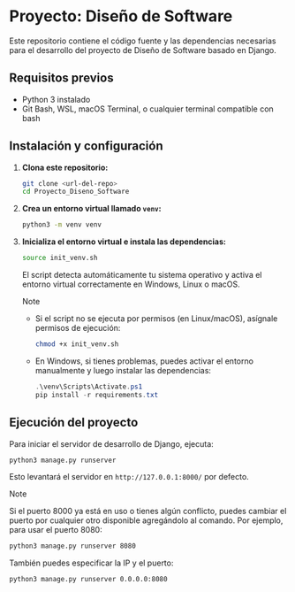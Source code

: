 # Proyecto: Diseño de Software

Este repositorio contiene el código fuente y las dependencias necesarias para el desarrollo del proyecto de Diseño de Software basado en Django.

## Requisitos previos

- Python 3 instalado
- Git Bash, WSL, macOS Terminal, o cualquier terminal compatible con bash

## Instalación y configuración

1. **Clona este repositorio:**
   ```bash
   git clone <url-del-repo>
   cd Proyecto_Diseno_Software
   ```

2. **Crea un entorno virtual llamado `venv`:**
   ```bash
   python3 -m venv venv
   ```

3. **Inicializa el entorno virtual e instala las dependencias:**
   ```bash
   source init_venv.sh
   ```
   El script detecta automáticamente tu sistema operativo y activa el entorno virtual correctamente en Windows, Linux o macOS.

   > [!NOTE]
   > - Si el script no se ejecuta por permisos (en Linux/macOS), asígnale permisos de ejecución:
   >   ```bash
   >   chmod +x init_venv.sh
   >   ```
   > - En Windows, si tienes problemas, puedes activar el entorno manualmente y luego instalar las dependencias:
   >   ```powershell
   >   .\venv\Scripts\Activate.ps1
   >   pip install -r requirements.txt
   >   ```

## Ejecución del proyecto

Para iniciar el servidor de desarrollo de Django, ejecuta:

```bash
python3 manage.py runserver
```

Esto levantará el servidor en `http://127.0.0.1:8000/` por defecto.

> [!NOTE]
> Si el puerto 8000 ya está en uso o tienes algún conflicto, puedes cambiar el puerto por cualquier otro disponible agregándolo al comando. Por ejemplo, para usar el puerto 8080:
> ```bash
> python3 manage.py runserver 8080
> ```
> También puedes especificar la IP y el puerto:
> ```bash
> python3 manage.py runserver 0.0.0.0:8080
> ```
